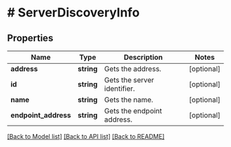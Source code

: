 # # ServerDiscoveryInfo

## Properties

Name | Type | Description | Notes
------------ | ------------- | ------------- | -------------
**address** | **string** | Gets the address. | [optional]
**id** | **string** | Gets the server identifier. | [optional]
**name** | **string** | Gets the name. | [optional]
**endpoint_address** | **string** | Gets the endpoint address. | [optional]

[[Back to Model list]](../../README.md#models) [[Back to API list]](../../README.md#endpoints) [[Back to README]](../../README.md)
